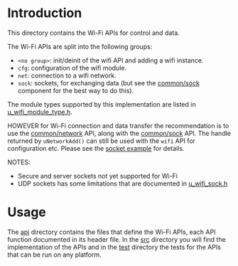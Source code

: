 # Introduction
This directory contains the Wi-Fi APIs for control and data.

The Wi-Fi APIs are split into the following groups:

- `<no group>`: init/deinit of the wifi API and adding a wifi instance.
- `cfg`: configuration of the wifi module.
- `net`: connection to a wifi network.
- `sock`: sockets, for exchanging data (but see the [common/sock](/common/sock) component for the best way to do this).

The module types supported by this implementation are listed in [u_wifi_module_type.h](api/u_wifi_module_type.h).


HOWEVER for Wi-Fi connection and data transfer the recommendation is to use the [common/network](/common/network) API, along with the [common/sock](/common/sock) API.
The handle returned by `uNetworkAdd()` can still be used with the `wifi` API for configuration etc. Please see the [socket example](/example/sockets) for details.

NOTES:
* Secure and server sockets not yet supported for Wi-Fi
* UDP sockets has some limitations that are documented in [u_wifi_sock.h](api/u_wifi_sock.h)

# Usage
The [api](api) directory contains the files that define the Wi-Fi APIs, each API function documented in its header file.  In the [src](src) directory you will find the implementation of the APIs and in the [test](test) directory the tests for the APIs that can be run on any platform.
